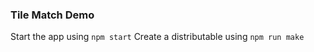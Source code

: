 ### Tile Match Demo 
Start the app using
```npm start```
Create a distributable using
```npm run make```
